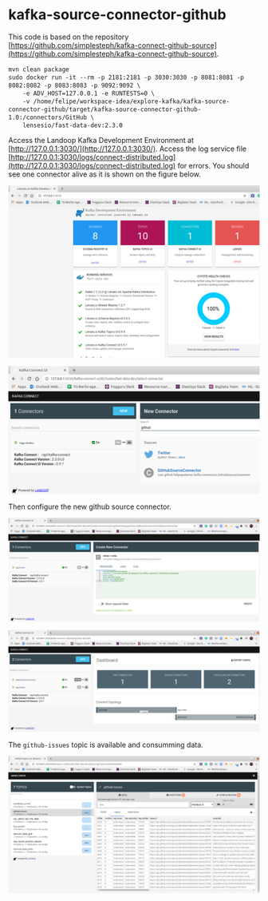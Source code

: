 # kafka-source-connector-github

This code is based on the repository [https://github.com/simplesteph/kafka-connect-github-source](https://github.com/simplesteph/kafka-connect-github-source).



```
mvn clean package
sudo docker run -it --rm -p 2181:2181 -p 3030:3030 -p 8081:8081 -p 8082:8082 -p 8083:8083 -p 9092:9092 \
    -e ADV_HOST=127.0.0.1 -e RUNTESTS=0 \
    -v /home/felipe/workspace-idea/explore-kafka/kafka-source-connector-github/target/kafka-source-connector-github-1.0:/connectors/GitHub \
    lensesio/fast-data-dev:2.3.0
```

Access the Landoop Kafka Development Environment at [http://127.0.0.1:3030/](http://127.0.0.1:3030/). Access the log service file [http://127.0.0.1:3030/logs/connect-distributed.log](http://127.0.0.1:3030/logs/connect-distributed.log) for errors. You should see one connector alive as it is shown on the figure below.


![Kafka Development Environment](figures/connector-alive.png)

![GitHubSourceConnector available](figures/github-source-connector.png)

Then configure the new github source connector.

![new github source connector configuration](figures/new-github-connector-kubernetes.png)

![new github source connector created](figures/new-github-connector-kubernetes-created.png)

The `github-issues` topic is available and consumming data.

![GitHub issues topic available](figures/github-issues-topic.png)



